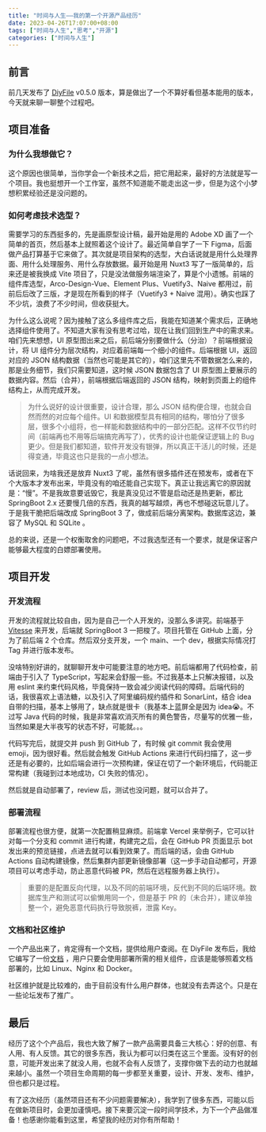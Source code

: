 ```yaml
---
title: "时间与人生——我的第一个开源产品经历"
date: 2023-04-26T17:07:00+08:00
tags: ["时间与人生","思考","开源"]
categories: ["时间与人生"]
---
```


## 前言

前几天发布了 [DiyFile](https://github.com/besscroft/diyfile) v0.5.0 版本，算是做出了一个不算好看但基本能用的版本，今天就来聊一聊整个过程吧。

## 项目准备

### 为什么我想做它？

这个原因也很简单，当你学会一个新技术之后，把它用起来，最好的方法就是写一个项目。我也挺想开一个工作室，虽然不知道能不能走出这一步，但是为这个小梦想积累经验还是没问题的。

### 如何考虑技术选型？

需要学习的东西挺多的，先是画原型设计稿，最开始是用的 Adobe XD 画了一个简单的首页，然后基本上就照着这个设计了。最近简单自学了一下 Figma，后面做产品打算基于它来做了。其次就是项目架构的选型，大白话说就是用什么处理界面、用什么处理服务、用什么存放数据。最开始是用 Nuxt3 写了一版简单的，后来还是被我换成 Vite 项目了，只是没法做服务端渲染了，算是个小遗憾。前端的组件库选型，Arco-Design-Vue、Element Plus、Vuetify3、Naive 都用过，前前后后改了三版，才是现在所看到的样子（Vuetify3 + Naive 混用）。确实也踩了不少坑，浪费了不少时间，但收获挺大。

为什么这么说呢？因为接触了这么多组件库之后，我能在知道某个需求后，正确地选择组件使用了。不知道大家有没有思考过哈，现在让我们回到生产中的需求来。咱们先来想想，UI 原型图出来之后，前后端分别要做什么（分治）？前端根据设计，将 UI 组件分为层次结构，对应着前端每一个细小的组件。后端根据 UI，返回对应的 JSON 结构数据（当然也可能是其它的），咱们这里先不管数据怎么来的，那是业务细节，我们只需要知道，这时候 JSON 数据包含了 UI 原型图上要展示的数据内容。然后（合并），前端根据后端返回的 JSON 结构，映射到页面上的组件结构上，从而完成开发。

> 为什么说好的设计很重要，设计合理，那么 JSON 结构便合理，也就会自然而然的对应每个组件。UI 和数据模型具有相同的结构，哪怕分了很多层，很多个小组将，也一样能和数据结构中的一部分匹配。这样不仅节约时间（前端再也不用等后端搞完再写了），优秀的设计也能保证逻辑上的 Bug 更少。但是我们都知道，软件开发没有银弹，所以真正干活儿的时候，还是得变通，毕竟这也只是我的一点小想法。

话说回来，为啥我还是放弃 Nuxt3 了呢，虽然有很多插件还在预发布，或者在下个大版本才发布出来，毕竟没有的咱还能自己实现下。真正让我远离它的原因就是：“慢”。不是我故意要诋毁它，我是真没见过不管是启动还是热更新，都比 SpringBoot 2.x 还要慢几倍的东西，我真的越写越烦，再也不想碰这玩意儿了。于是我干脆把后端改成 SpringBoot 3 了，做成前后端分离架构。数据库这边，兼容了 MySQL 和 SQLite 。

总的来说，还是一个权衡取舍的问题吧，不过我选型还有一个要求，就是保证客户能够最大程度的白嫖部署使用。

## 项目开发

### 开发流程

开发的流程就比较自由，因为是自己一个人开发的，没那么多讲究。前端基于 [Vitesse](https://github.com/antfu/vitesse) 来开发，后端就 SpringBoot 3 一把梭了。项目托管在 GitHub 上面，分为了前后端 2 个仓库。然后双分支开发，一个 main、一个 dev，根据实际情况打 Tag 并进行版本发布。

没啥特别好讲的，就聊聊开发中可能要注意的地方吧。前后端都用了代码检查，前端由于引入了 TypeScript，写起来会舒服一些。不过我基本上只解决报错，以及用 eslint 来约束代码风格，毕竟保持一致会减少阅读代码的障碍。后端代码的话，我很喜欢上语法糖，以及引入了阿里编码规约插件和 SonarLint，结合 idea 自带的扫描，基本上够用了，缺点就是很卡（我基本上蓝屏全是因为 idea😭。不过写 Java 代码的时候，我是非常喜欢消灭所有的黄色警告，尽量写的优雅一些，当然如果是大半夜写的状态不好，可能就。。。

代码写完后，就提交并 push 到 GitHub 了，有时候 git commit 我会使用 emoji，因为很好看。然后就会触发 GitHub Actions 来进行代码扫描了，这一步还是有必要的，比如后端会进行一次预构建，保证在切了一个新环境后，代码能正常构建（我碰到过本地成功，CI 失败的情况）。

然后就是自动部署了，review 后，测试也没问题，就可以合并了。

### 部署流程

部署流程也很方便，就第一次配置稍显麻烦。前端拿 Vercel 来举例子，它可以针对每一个分支和 commit 进行构建，构建完之后，会在 GitHub PR 页面显示 bot 发出来的预览链接，点进去就可以看到效果了。而后端的话，会由 GitHub Actions 自动构建镜像，然后集群内部更新镜像部署（这一步手动自动都可，开源项目可以考虑手动，防止恶意代码被 PR，然后在远程服务器上执行）。

> 重要的是配置反向代理，以及不同的前端环境，反代到不同的后端环境。数据库生产和测试可以偷懒用同一个，但是基于 PR 的（未合并），建议单独整一个，避免恶意代码执行导致脱裤，泄露 Key。

### 文档和社区维护

一个产品出来了，肯定得有一个文档，提供给用户查阅。在 DiyFile 发布后，我给它编写了一份[文档](https://doc.diyfile.besscroft.com/) ，用户只要会使用部署所需的相关组件，应该是能够照着文档部署的，比如 Linux、Nginx 和 Docker。

社区维护就是比较难的，由于目前没有什么用户群体，也就没有去弄这个。只是在一些论坛发布了推广。

## 最后

经历了这个个产品后，我也大致了解了一款产品需要具备三大核心：好的创意、有人用、有人反馈。其它的很多东西，我认为都可以归类在这三个里面。没有好的创意，可能开发出来了就没人用，也就不会有人反馈了，支撑你做下去的动力也就越来越小。虽然一个项目生命周期的每一步都至关重要，设计、开发、发布、维护，但也都只是过程。

有了这次经历（虽然项目还有不少问题需要解决），我学到了很多东西，可能以后在做新项目时，会更加谨慎吧。接下来要沉淀一段时间学技术，为下一个产品做准备！也感谢你能看到这里，希望我的经历对你有所帮助！